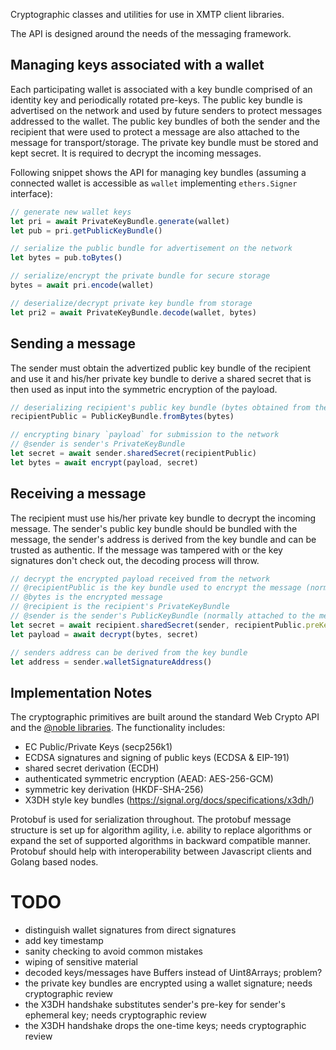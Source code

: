 Cryptographic classes and utilities for use in XMTP client libraries.

The API is designed around the needs of the messaging framework.

## Managing keys associated with a wallet

Each participating wallet is associated with a key bundle comprised of an identity key and periodically rotated pre-keys. The public key bundle is advertised on the network and used by future senders to protect messages addressed to the wallet.
The public key bundles of both the sender and the recipient that were used to protect a message are also attached to the message for transport/storage.
The private key bundle must be stored and kept secret. It is required to decrypt the incoming messages.

Following snippet shows the API for managing key bundles (assuming a connected wallet is accessible as `wallet` implementing `ethers.Signer` interface):

```js
// generate new wallet keys
let pri = await PrivateKeyBundle.generate(wallet)
let pub = pri.getPublicKeyBundle()

// serialize the public bundle for advertisement on the network
let bytes = pub.toBytes()

// serialize/encrypt the private bundle for secure storage
bytes = await pri.encode(wallet)

// deserialize/decrypt private key bundle from storage
let pri2 = await PrivateKeyBundle.decode(wallet, bytes)
```

## Sending a message

The sender must obtain the advertized public key bundle of the recipient and use it and his/her private key bundle to derive a shared secret that is then used as input into the symmetric encryption of the payload.

```js
// deserializing recipient's public key bundle (bytes obtained from the network)
recipientPublic = PublicKeyBundle.fromBytes(bytes)

// encrypting binary `payload` for submission to the network
// @sender is sender's PrivateKeyBundle
let secret = await sender.sharedSecret(recipientPublic)
let bytes = await encrypt(payload, secret)
```

## Receiving a message

The recipient must use his/her private key bundle to decrypt the incoming message.
The sender's public key bundle should be bundled with the message, the sender's address is derived from the key bundle and can be trusted as authentic.
If the message was tampered with or the key signatures don't check out, the decoding process will throw.

```js
// decrypt the encrypted payload received from the network
// @recipientPublic is the key bundle used to encrypt the message (normally attached to the message)
// @bytes is the encrypted message
// @recipient is the recipient's PrivateKeyBundle
// @sender is the sender's PublicKeyBundle (normally attached to the message)
let secret = await recipient.sharedSecret(sender, recipientPublic.preKey)
let payload = await decrypt(bytes, secret)

// senders address can be derived from the key bundle
let address = sender.walletSignatureAddress()
```

## Implementation Notes

The cryptographic primitives are built around the standard Web Crypto API and the [@noble libraries](https://paulmillr.com/noble/).
The functionality includes:

- EC Public/Private Keys (secp256k1)
- ECDSA signatures and signing of public keys (ECDSA & EIP-191)
- shared secret derivation (ECDH)
- authenticated symmetric encryption (AEAD: AES-256-GCM)
- symmetric key derivation (HKDF-SHA-256)
- X3DH style key bundles (https://signal.org/docs/specifications/x3dh/)

Protobuf is used for serialization throughout. The protobuf message structure is set up for algorithm agility, i.e. ability to replace algorithms or expand the set of supported algorithms in backward compatible manner. Protobuf should help with interoperability between Javascript clients and Golang based nodes.

# TODO

- distinguish wallet signatures from direct signatures
- add key timestamp
- sanity checking to avoid common mistakes
- wiping of sensitive material
- decoded keys/messages have Buffers instead of Uint8Arrays; problem?
- the private key bundles are encrypted using a wallet signature; needs cryptographic review
- the X3DH handshake substitutes sender's pre-key for sender's ephemeral key; needs cryptographic review
- the X3DH handshake drops the one-time keys; needs cryptographic review
